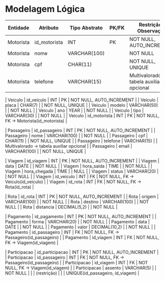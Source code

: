 # Modelagem Lógica

| Entidade      | Atributo        | Tipo Abstrato   | PK/FK | Restrição / Observação |
|---------------|-----------------|-----------------|-------|------------------------|
| Motorista     | id_motorista    | INT             | PK    | NOT NULL, AUTO_INCREMENT |
| Motorista     | nome            | VARCHAR(100)    |       | NOT NULL |
| Motorista     | cpf             | CHAR(11)        |       | NOT NULL, UNIQUE |
| Motorista     | telefone        | VARCHAR(15)     |       | Multivalorado → tabela auxiliar opcional |

| Veiculo       | id_veiculo      | INT             | PK    | NOT NULL, AUTO_INCREMENT |
| Veiculo       | placa           | CHAR(7)         |       | NOT NULL, UNIQUE |
| Veiculo       | modelo          | VARCHAR(50)     |       | NOT NULL |
| Veiculo       | ano             | YEAR            |       | NOT NULL |
| Veiculo       | tipo            | VARCHAR(30)     |       | NOT NULL |
| Veiculo       | id_motorista    | INT             | FK    | NOT NULL, FK → Motorista(id_motorista) |

| Passageiro    | id_passageiro   | INT             | PK    | NOT NULL, AUTO_INCREMENT |
| Passageiro    | nome            | VARCHAR(100)    |       | NOT NULL |
| Passageiro    | cpf             | CHAR(11)        |       | NOT NULL, UNIQUE |
| Passageiro    | telefone        | VARCHAR(15)     |       | Multivalorado → tabela auxiliar opcional |
| Passageiro    | email           | VARCHAR(100)    |       | NOT NULL, UNIQUE |

| Viagem        | id_viagem       | INT             | PK    | NOT NULL, AUTO_INCREMENT |
| Viagem        | data            | DATE            |       | NOT NULL |
| Viagem        | hora_saida      | TIME            |       | NOT NULL |
| Viagem        | hora_chegada    | TIME            |       | NULL |
| Viagem        | status          | VARCHAR(20)     |       | NOT NULL |
| Viagem        | id_veiculo      | INT             | FK    | NOT NULL, FK → Veiculo(id_veiculo) |
| Viagem        | id_rota         | INT             | FK    | NOT NULL, FK → Rota(id_rota) |

| Rota          | id_rota         | INT             | PK    | NOT NULL, AUTO_INCREMENT |
| Rota          | origem          | VARCHAR(100)    |       | NOT NULL |
| Rota          | destino         | VARCHAR(100)    |       | NOT NULL |
| Rota          | distancia       | DECIMAL(5,2)    |       | NOT NULL |

| Pagamento     | id_pagamento    | INT             | PK    | NOT NULL, AUTO_INCREMENT |
| Pagamento     | forma           | VARCHAR(20)     |       | NOT NULL |
| Pagamento     | data            | DATE            |       | NOT NULL |
| Pagamento     | valor           | DECIMAL(10,2)   |       | NOT NULL |
| Pagamento     | id_passageiro   | INT             | FK    | NOT NULL, FK → Passageiro(id_passageiro) |
| Pagamento     | id_viagem       | INT             | FK    | NOT NULL, FK → Viagem(id_viagem) |

| Participacao  | id_participacao | INT             | PK    | NOT NULL, AUTO_INCREMENT |
| Participacao  | id_passageiro   | INT             | FK    | NOT NULL, FK → Passageiro(id_passageiro) |
| Participacao  | id_viagem       | INT             | FK    | NOT NULL, FK → Viagem(id_viagem) |
| Participacao  | assento         | VARCHAR(5)      |       | NOT NULL |
|               | (restrição)     |                 |       | UNIQUE(id_passageiro, id_viagem) |
